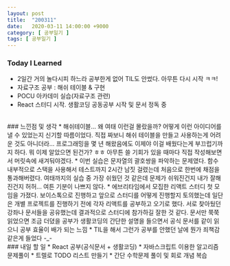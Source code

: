 ```yaml
---
layout: post
title:  "200311"
date:   2020-03-11 14:00:00 +9000
category: [ 공부일기 ]
tags: [ 공부일기 ]
---
```


### Today I Learned
* 2일간 거의 놀다시피 하느라 공부한게 없어 TIL도 안썼다. 아무튼 다시 시작 ㅋㅋ!
* 자료구조 공부 : 해쉬 테이블 & 구현
* POCU 아카데미 실습(자료구조 관련)
* React 스터디 시작. 생활코딩 공동공부 시작 및 문서 정독 중

<br>
### 느낀점 및 생각
* 해쉬테이블... 왜 여태 이런걸 몰랐을까? 어떻게 이런 아이디어를 낼 수 있었는지 신기할 따름이었다. 직접 짜보니 해쉬 테이블을 만들고 사용하는게 어려운 것도 아니더라... 프로그래밍을 몇 년 해왔음에도 이제야 이걸 배웠다는게 부끄럽기까지 하다. 뭐 이제 알았으면 된건가? ㅎㅎ 아무튼 쓸 기회가 있을 때마다 직접 작성해보면서 머릿속에 새겨둬야겠다.
* 이번 실습은 문자열의 괄호쌍을 파악하는 문제였다. 함수 내부적으로 스택을 사용해서 테스트까지 2시간 남짓 걸렸는데 처음으로 한번에 채점을 통과해버렸다. 여태까지의 실습 중 가장 쉬웠던 것 같은데 문제가 쉬워진건지 내가 잘해진건지 허허... 여튼 기분이 나쁘지 않다.
* 에브리타임에서 모집한 리액트 스터디 첫 모임을 가졌다. 보이스톡으로 진행하고 앞으로 스터디를 어떻게 진행할지 토의했는데 일단은 개별 프로젝트를 진행하기 전에 각자 리액트를 공부하고 오기로 했다. 서로 찾아뒀던 강좌나 문서들을 공유했는데 결과적으로 스터디에 참가하길 잘한 것 같다. 문서만 쭉쭉 읽었으면 조금 더뎠을 공부가 생활코딩의 간단한 설명을 들으면서 공식 문서를 같이 읽으니 공부 효율이 배가 되는 느낌
* TIL을 해서 그런가 공부를 안했던 날에 뭔가 죄책감 같은게 들었다 -_-

<br>
### 내일 할 일
* React 공부(공식문서 + 생활코딩)
* 자바스크립트 이용한 알고리즘 문제풀이
* 트렐로 TODO 리스트 만들기
* 간단 수학문제 풀이 및 회로 개념 복습

